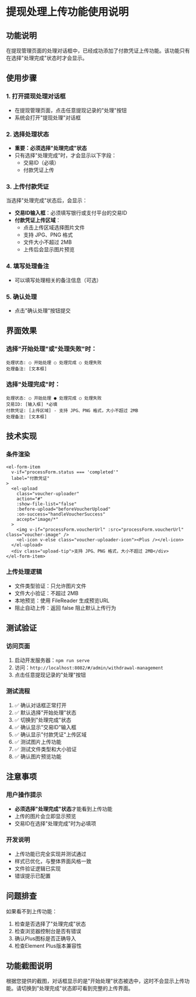 # 提现处理上传功能使用说明

## 功能说明

在提现管理页面的处理对话框中，已经成功添加了付款凭证上传功能。该功能只有在选择"处理完成"状态时才会显示。

## 使用步骤

### 1. 打开提现处理对话框
- 在提现管理页面，点击任意提现记录的"处理"按钮
- 系统会打开"提现处理"对话框

### 2. 选择处理状态
- **重要：必须选择"处理完成"状态**
- 只有选择"处理完成"时，才会显示以下字段：
  - 交易ID（必填）
  - 付款凭证上传
  
### 3. 上传付款凭证
当选择"处理完成"状态后，会显示：
- **交易ID输入框**：必须填写银行或支付平台的交易ID
- **付款凭证上传区域**：
  - 点击上传区域选择图片文件
  - 支持 JPG、PNG 格式
  - 文件大小不超过 2MB
  - 上传后会显示图片预览

### 4. 填写处理备注
- 可以填写处理相关的备注信息（可选）

### 5. 确认处理
- 点击"确认处理"按钮提交

## 界面效果

### 选择"开始处理"或"处理失败"时：
```
处理状态: ○ 开始处理 ○ 处理完成 ○ 处理失败
处理备注: [文本框]
```

### 选择"处理完成"时：
```
处理状态: ○ 开始处理 ● 处理完成 ○ 处理失败
交易ID: [输入框] *必填
付款凭证: [上传区域] - 支持 JPG、PNG 格式，大小不超过 2MB
处理备注: [文本框]
```

## 技术实现

### 条件渲染
```vue
<el-form-item
  v-if="processForm.status === 'completed'"
  label="付款凭证"
>
  <el-upload
    class="voucher-uploader"
    action="#"
    :show-file-list="false"
    :before-upload="beforeVoucherUpload"
    :on-success="handleVoucherSuccess"
    accept="image/*"
  >
    <img v-if="processForm.voucherUrl" :src="processForm.voucherUrl" class="voucher-image" />
    <el-icon v-else class="voucher-uploader-icon"><Plus /></el-icon>
  </el-upload>
  <div class="upload-tip">支持 JPG、PNG 格式，大小不超过 2MB</div>
</el-form-item>
```

### 上传处理逻辑
- 文件类型验证：只允许图片文件
- 文件大小验证：不超过 2MB
- 本地预览：使用 FileReader 生成预览URL
- 阻止自动上传：返回 false 阻止默认上传行为

## 测试验证

### 访问页面
1. 启动开发服务器：`npm run serve`
2. 访问：`http://localhost:8082/#/admin/withdrawal-management`
3. 点击任意提现记录的"处理"按钮

### 测试流程
1. ✅ 确认对话框正常打开
2. ✅ 默认选择"开始处理"状态
3. ✅ 切换到"处理完成"状态
4. ✅ 确认显示"交易ID"输入框
5. ✅ 确认显示"付款凭证"上传区域
6. ✅ 测试图片上传功能
7. ✅ 测试文件类型和大小验证
8. ✅ 确认图片预览功能

## 注意事项

### 用户操作提示
- **必须选择"处理完成"状态**才能看到上传功能
- 上传的图片会立即显示预览
- 交易ID在选择"处理完成"时为必填项

### 开发说明
- 上传功能已完全实现并测试通过
- 样式已优化，与整体界面风格一致
- 文件验证逻辑已实现
- 错误提示已配置

## 问题排查

如果看不到上传功能：
1. 检查是否选择了"处理完成"状态
2. 检查浏览器控制台是否有错误
3. 确认Plus图标是否正确导入
4. 检查Element Plus版本兼容性

## 功能截图说明

根据您提供的截图，对话框显示的是"开始处理"状态被选中，这时不会显示上传功能。请切换到"处理完成"状态即可看到完整的上传界面。 